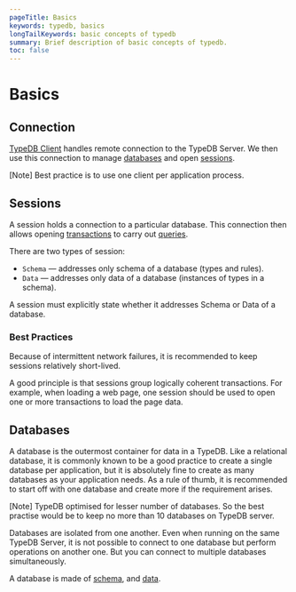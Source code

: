 ```yaml
---
pageTitle: Basics
keywords: typedb, basics
longTailKeywords: basic concepts of typedb
summary: Brief description of basic concepts of typedb.
toc: false
---
```


# Basics

## Connection

[TypeDB Client](04-clients.md) handles remote connection to the TypeDB Server.
We then use this connection to manage [databases](#databases) and open [sessions](#sessions).

<div class="note">
[Note]
Best practice is to use one client per application process.
</div>

## Sessions

A session holds a connection to a particular database. This connection then allows opening 
[transactions](02-transactions.md) to carry out [queries](../../11-query/00-overview.md).

There are two types of session:

- `Schema` — addresses only schema of a database (types and rules).
- `Data` — addresses only data of a database (instances of types in a schema).

A session must explicitly state whether it addresses Schema or Data of a database.

### Best Practices

Because of intermittent network failures, it is recommended to keep sessions relatively short-lived.

A good principle is that sessions group logically coherent transactions. For example, when loading a web page, one
session should be used to open one or more transactions to load the page data.

## Databases

A database is the outermost container for data in a TypeDB. Like a relational database, it is commonly
known to be a good practice to create a single database per application, but it is absolutely fine to create as many
databases as your application needs. As a rule of thumb, it is recommended to start off with one database and create
more if the requirement arises.

<div class="note">
[Note]
TypeDB optimised for lesser number of databases. So the best practise would be to keep no more than 10 databases on 
TypeDB server.
</div>

Databases are isolated from one another. Even when running on the same TypeDB Server, it is not possible to connect to
one database but perform operations on another one. But you can connect to multiple databases simultaneously.

A database is made of [schema](../../09-schema/00-overview.md), and [data](../../11-query/00-overview.md).